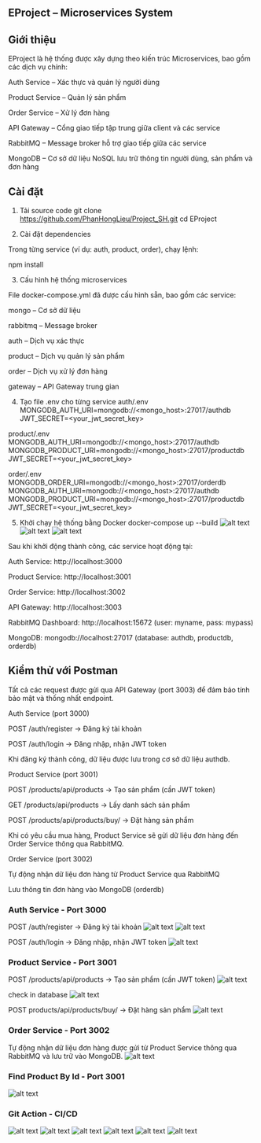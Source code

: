 ## EProject – Microservices System
## Giới thiệu

EProject là hệ thống được xây dựng theo kiến trúc Microservices, bao gồm các dịch vụ chính:

Auth Service – Xác thực và quản lý người dùng

Product Service – Quản lý sản phẩm

Order Service – Xử lý đơn hàng

API Gateway – Cổng giao tiếp tập trung giữa client và các service

RabbitMQ – Message broker hỗ trợ giao tiếp giữa các service

MongoDB – Cơ sở dữ liệu NoSQL lưu trữ thông tin người dùng, sản phẩm và đơn hàng

## Cài đặt
1. Tải source code
git clone https://github.com/PhanHongLieu/Project_SH.git
cd EProject

2. Cài đặt dependencies

Trong từng service (ví dụ: auth, product, order), chạy lệnh:

npm install

3. Cấu hình hệ thống microservices

File docker-compose.yml đã được cấu hình sẵn, bao gồm các service:

mongo – Cơ sở dữ liệu

rabbitmq – Message broker

auth – Dịch vụ xác thực

product – Dịch vụ quản lý sản phẩm

order – Dịch vụ xử lý đơn hàng

gateway – API Gateway trung gian

4. Tạo file .env cho từng service
auth/.env
MONGODB_AUTH_URI=mongodb://<mongo_host>:27017/authdb
JWT_SECRET=<your_jwt_secret_key>

product/.env
MONGODB_AUTH_URI=mongodb://<mongo_host>:27017/authdb
MONGODB_PRODUCT_URI=mongodb://<mongo_host>:27017/productdb
JWT_SECRET=<your_jwt_secret_key>

order/.env
MONGODB_ORDER_URI=mongodb://<mongo_host>:27017/orderdb
MONGODB_AUTH_URI=mongodb://<mongo_host>:27017/authdb
MONGODB_PRODUCT_URI=mongodb://<mongo_host>:27017/productdb
JWT_SECRET=<your_jwt_secret_key>

5. Khởi chạy hệ thống bằng Docker
docker-compose up --build
![alt text](img_readme/image1.png)
![alt text](img_readme/image2.png)
![alt text](img_readme/image3.png)

Sau khi khởi động thành công, các service hoạt động tại:

Auth Service: http://localhost:3000

Product Service: http://localhost:3001

Order Service: http://localhost:3002

API Gateway: http://localhost:3003

RabbitMQ Dashboard: http://localhost:15672
 (user: myname, pass: mypass)

MongoDB: mongodb://localhost:27017 (database: authdb, productdb, orderdb)

## Kiểm thử với Postman

Tất cả các request được gửi qua API Gateway (port 3003) để đảm bảo tính bảo mật và thống nhất endpoint.

Auth Service (port 3000)

POST /auth/register → Đăng ký tài khoản

POST /auth/login → Đăng nhập, nhận JWT token

Khi đăng ký thành công, dữ liệu được lưu trong cơ sở dữ liệu authdb.

Product Service (port 3001)

POST /products/api/products → Tạo sản phẩm (cần JWT token)

GET /products/api/products → Lấy danh sách sản phẩm

POST /products/api/products/buy/ → Đặt hàng sản phẩm

Khi có yêu cầu mua hàng, Product Service sẽ gửi dữ liệu đơn hàng đến Order Service thông qua RabbitMQ.

Order Service (port 3002)

Tự động nhận dữ liệu đơn hàng từ Product Service qua RabbitMQ

Lưu thông tin đơn hàng vào MongoDB (orderdb)

### Auth Service - Port 3000

POST /auth/register → Đăng ký tài khoản
![alt text](img_readme/image4.png)
![alt text](img_readme/image5.png)

POST /auth/login → Đăng nhập, nhận JWT token
![alt text](img_readme/image6.png)

### Product Service - Port 3001

POST /products/api/products → Tạo sản phẩm (cần JWT token)
![alt text](img_readme/image7.png)

check in database
![alt text](img_readme/image8.png)

POST products/api/products/buy/ → Đặt hàng sản phẩm
![alt text](img_readme/image9.png)

### Order Service - Port 3002
Tự động nhận dữ liệu đơn hàng được gửi từ Product Service thông qua RabbitMQ và lưu trữ vào MongoDB.
![alt text](img_readme/image10.png)

### Find Product By Id - Port 3001
![alt text](img_readme/image11.png)

### Git Action - CI/CD
![alt text](img_readme/image12.png)
![alt text](img_readme/image13.png)
![alt text](img_readme/image14.png)
![alt text](img_readme/image15.png)
![alt text](img_readme/image16.png)
![alt text](img_readme/image17.png)
